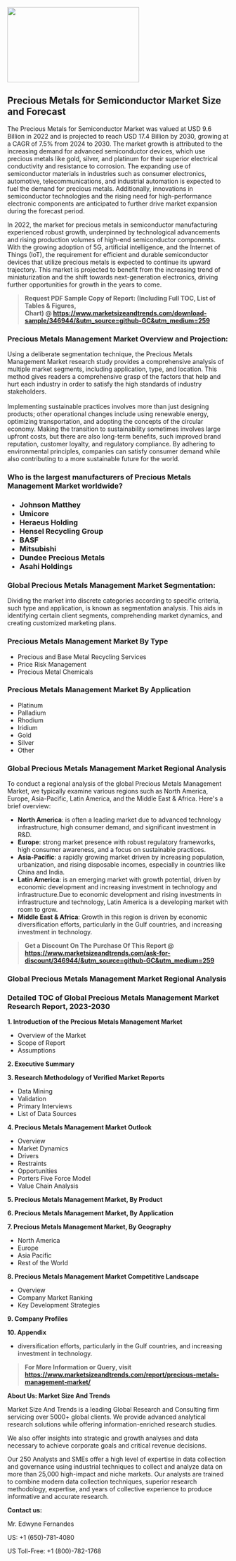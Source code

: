 <p><img class="alignnone size-medium wp-image-20088" src="https://ffe5etoiles.com/wp-content/uploads/2024/12/MST1-300x171.png" alt="" width="300" height="171" /></p><h2>Precious Metals for Semiconductor Market Size and Forecast</h2><p>The Precious Metals for Semiconductor Market was valued at USD 9.6 Billion in 2022 and is projected to reach USD 17.4 Billion by 2030, growing at a CAGR of 7.5% from 2024 to 2030. The market growth is attributed to the increasing demand for advanced semiconductor devices, which use precious metals like gold, silver, and platinum for their superior electrical conductivity and resistance to corrosion. The expanding use of semiconductor materials in industries such as consumer electronics, automotive, telecommunications, and industrial automation is expected to fuel the demand for precious metals. Additionally, innovations in semiconductor technologies and the rising need for high-performance electronic components are anticipated to further drive market expansion during the forecast period.</p><p>In 2022, the market for precious metals in semiconductor manufacturing experienced robust growth, underpinned by technological advancements and rising production volumes of high-end semiconductor components. With the growing adoption of 5G, artificial intelligence, and the Internet of Things (IoT), the requirement for efficient and durable semiconductor devices that utilize precious metals is expected to continue its upward trajectory. This market is projected to benefit from the increasing trend of miniaturization and the shift towards next-generation electronics, driving further opportunities for growth in the years to come.</p></p><blockquote id="" class=""><strong>Request PDF Sample Copy of Report: (Including Full TOC, List of Tables &amp; Figures, Chart)&nbsp;@&nbsp;<strong><a href="https://www.marketsizeandtrends.com/download-sample/346944/&utm_source=github-GC&utm_medium=259" target="_blank">https://www.marketsizeandtrends.com/download-sample/346944/&utm_source=github-GC&utm_medium=259</a></strong></strong></blockquote><h3 id="" class="">Precious Metals Management Market&nbsp;Overview and Projection:</h3><p id="" class="">Using a deliberate segmentation technique, the Precious Metals Management Market research study provides a comprehensive analysis of multiple market segments, including application, type, and location. This method gives readers a comprehensive grasp of the factors that help and hurt each industry in order to satisfy the high standards of industry stakeholders. <br /> <br />Implementing sustainable practices involves more than just designing products; other operational changes include using renewable energy, optimizing transportation, and adopting the concepts of the circular economy. Making the transition to sustainability sometimes involves large upfront costs, but there are also long-term benefits, such improved brand reputation, customer loyalty, and regulatory compliance. By adhering to environmental principles, companies can satisfy consumer demand while also contributing to a more sustainable future for the world.</p><h3 id="" class="">Who is the largest manufacturers of&nbsp;Precious Metals Management Market worldwide?</h3><h3 class=""><p><ul><li>Johnson Matthey </li><li> Umicore </li><li> Heraeus Holding </li><li> Hensel Recycling Group </li><li> BASF </li><li> Mitsubishi </li><li> Dundee Precious Metals </li><li> Asahi Holdings</li></ul></p></h3><h3 id="" class="">Global&nbsp;Precious Metals Management Market Segmentation:</h3><p id="" class="">Dividing the market into discrete categories according to specific criteria, such type and application, is known as segmentation analysis. This aids in identifying certain client segments, comprehending market dynamics, and creating customized marketing plans.</p><h3 id="" class="">Precious Metals Management Market&nbsp;By Type</h3><p><p><ul><li>Precious and Base Metal Recycling Services</li><li> Price Risk Management</li><li> Precious Metal Chemicals</p></li></ul></p></p><h3 id="" class="">Precious Metals Management Market&nbsp;By Application</h3><p class=""><p><ul><li>Platinum</li><li> Palladium</li><li> Rhodium</li><li> Iridium</li><li> Gold</li><li> Silver</li><li> Other</li></ul></p></p><h3 id="" class="">Global Precious Metals Management Market Regional Analysis</h3><p id="" class="">To conduct a regional analysis of the global Precious Metals Management Market, we typically examine various regions such as North America, Europe, Asia-Pacific, Latin America, and the Middle East &amp; Africa. Here's a brief overview:</p><ul><li><strong>North America</strong>: is often a leading market due to advanced technology infrastructure, high consumer demand, and significant investment in R&amp;D.</li><li><strong>Europe</strong>: strong market presence with robust regulatory frameworks, high consumer awareness, and a focus on sustainable practices.</li><li><strong>Asia-Pacific</strong>: a rapidly growing market driven by increasing population, urbanization, and rising disposable incomes, especially in countries like China and India.</li><li><strong>Latin America</strong>: is an emerging market with growth potential, driven by economic development and increasing investment in technology and infrastructure.Due to economic development and rising investments in infrastructure and technology, Latin America is a developing market with room to grow.</li><li><strong>Middle East &amp; Africa</strong>: Growth in this region is driven by economic diversification efforts, particularly in the Gulf countries, and increasing investment in technology.</li></ul><blockquote id="" class=""><strong>Get a Discount On The Purchase Of This Report @ <strong><a href="https://www.marketsizeandtrends.com/ask-for-discount/346944/&utm_source=github-GC&utm_medium=259" target="_blank">https://www.marketsizeandtrends.com/ask-for-discount/346944/&utm_source=github-GC&utm_medium=259</a></strong></strong></blockquote><h3 id="" class="">Global Precious Metals Management Market Regional Analysis</h3><h3 id="" class="">Detailed TOC of Global Precious Metals Management Market Research Report, 2023-2030</h3><p id="" class=""><strong>1. Introduction of the Precious Metals Management Market</strong></p><ul><li>Overview of the Market</li><li>Scope of Report</li><li>Assumptions</li></ul><p id="" class=""><strong>2. Executive Summary</strong></p><p id="" class=""><strong>3. Research Methodology of Verified Market Reports</strong></p><ul><li>Data Mining</li><li>Validation</li><li>Primary Interviews</li><li>List of Data Sources</li></ul><p id="" class=""><strong>4. Precious Metals Management Market Outlook</strong></p><ul><li>Overview</li><li>Market Dynamics</li><li>Drivers</li><li>Restraints</li><li>Opportunities</li><li>Porters Five Force Model</li><li>Value Chain Analysis</li></ul><p id="" class=""><strong>5. Precious Metals Management Market, By Product</strong></p><p id="" class=""><strong>6. Precious Metals Management Market, By Application</strong></p><p id="" class=""><strong>7. Precious Metals Management Market, By Geography</strong></p><ul><li>North America</li><li>Europe</li><li>Asia Pacific</li><li>Rest of the World</li></ul><p id="" class=""><strong>8. Precious Metals Management Market Competitive Landscape</strong></p><ul><li>Overview</li><li>Company Market Ranking</li><li>Key Development Strategies</li></ul><p id="" class=""><strong>9. Company Profiles</strong></p><p id="" class=""><strong>10. Appendix</strong></p><ul><li>diversification efforts, particularly in the Gulf countries, and increasing investment in technology.</li></ul><blockquote id="" class=""><strong>For More Information or Query, visit <strong><strong><a href="https://www.marketsizeandtrends.com/report/precious-metals-management-market/" target="_blank">https://www.marketsizeandtrends.com/report/precious-metals-management-market/</a></strong></strong></strong></blockquote><p id="" class=""><strong>About Us: Market Size And Trends</strong></p><p id="" class="">Market Size And Trends is a leading Global Research and Consulting firm servicing over 5000+ global clients. We provide advanced analytical research solutions while offering information-enriched research studies.</p><p id="" class="">We also offer insights into strategic and growth analyses and data necessary to achieve corporate goals and critical revenue decisions.</p><p id="" class="">Our 250 Analysts and SMEs offer a high level of expertise in data collection and governance using industrial techniques to collect and analyze data on more than 25,000 high-impact and niche markets. Our analysts are trained to combine modern data collection techniques, superior research methodology, expertise, and years of collective experience to produce informative and accurate research.</p><p id="" class=""><strong>Contact us:</strong></p><p id="" class="">Mr. Edwyne Fernandes</p><p id="" class="">US: +1 (650)-781-4080</p><p id="" class="">US Toll-Free: +1 (800)-782-1768</p>
